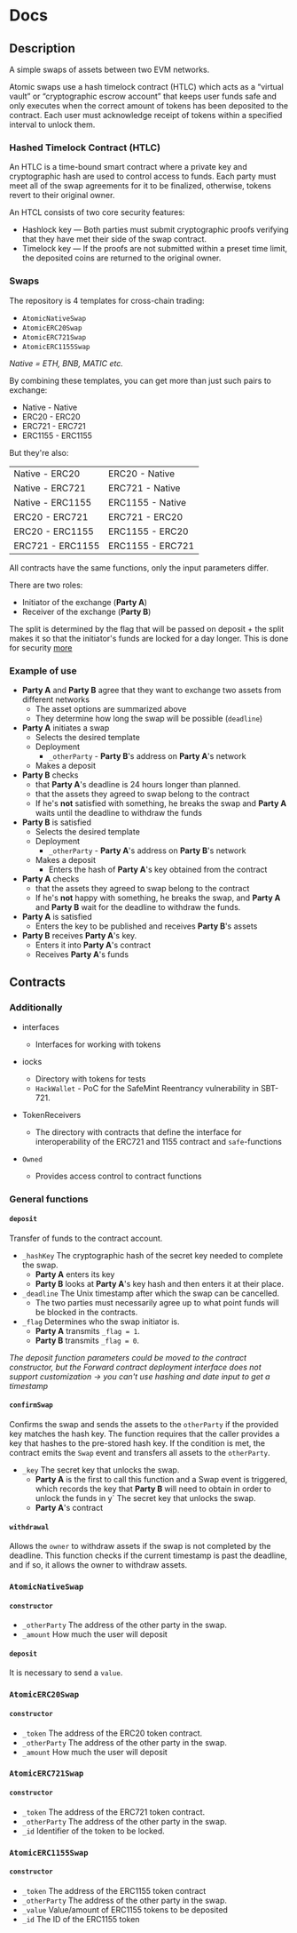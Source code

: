 # Docs

## Description

A simple swaps of assets between two EVM networks.

Atomic swaps use a hash timelock contract (HTLC) which acts as a “virtual vault” or “cryptographic escrow account” that keeps user funds safe and only executes when the correct amount of tokens has been deposited to the contract. Each user must acknowledge receipt of tokens within a specified interval to unlock them.

### Hashed Timelock Contract (HTLC)

An HTLC is a time-bound smart contract where a private key and cryptographic hash are used to control access to funds. Each party must meet all of the swap agreements for it to be finalized, otherwise, tokens revert to their original owner.

An HTCL consists of two core security features:

- Hashlock key — Both parties must submit cryptographic proofs verifying that they have met their side of the swap contract.
- Timelock key — If the proofs are not submitted within a preset time limit, the deposited coins are returned to the original owner.

### Swaps

The repository is 4 templates for cross-chain trading:

- `AtomicNativeSwap`
- `AtomicERC20Swap`
- `AtomicERC721Swap`
- `AtomicERC1155Swap`

_Native = ETH, BNB, MATIC etc._

By combining these templates, you can get more than just such pairs to exchange:

- Native - Native
- ERC20 - ERC20
- ERC721 - ERC721
- ERC1155 - ERC1155

But they're also:

|                  |                  |
| ---------------- | ---------------- |
| Native - ERC20   | ERC20 - Native   |
| Native - ERC721  | ERC721 - Native  |
| Native - ERC1155 | ERC1155 - Native |
| ERC20 - ERC721   | ERC721 - ERC20   |
| ERC20 - ERC1155  | ERC1155 - ERC20  |
| ERC721 - ERC1155 | ERC1155 - ERC721 |

All contracts have the same functions, only the input parameters differ.

There are two roles:

- Initiator of the exchange (**Party A**)
- Receiver of the exchange (**Party B**)

The split is determined by the flag that will be passed on deposit + the split makes it so that the initiator's funds are locked for a day longer. This is done for security [more](https://github.com/moretech-forward/AtomicSwaps/blob/main/contracts/audit/Audit.md#manual-audit)

### Example of use

- **Party A** and **Party B** agree that they want to exchange two assets from different networks
  - The asset options are summarized above
  - They determine how long the swap will be possible (`deadline`)
- **Party A** initiates a swap
  - Selects the desired template
  - Deployment
    - `_otherParty` - **Party B**'s address on **Party A**'s network
  - Makes a deposit
- **Party B** checks
  - that **Party A**'s deadline is 24 hours longer than planned.
  - that the assets they agreed to swap belong to the contract
  - If he's **not** satisfied with something, he breaks the swap and **Party A** waits until the deadline to withdraw the funds
- **Party B** is satisfied
  - Selects the desired template
  - Deployment
    - `_otherParty` - **Party A**'s address on **Party B**'s network
  - Makes a deposit
    - Enters the hash of **Рarty A**'s key obtained from the contract
- **Party A** checks
  - that the assets they agreed to swap belong to the contract
  - If he's **not** happy with something, he breaks the swap, and **Рarty A** and **Рarty B** wait for the deadline to withdraw the funds.
- **Party A** is satisfied
  - Enters the key to be published and receives **Party B**'s assets
- **Party B** receives **Party A**'s key.
  - Enters it into **Party A**'s contract
  - Receives **Party A**'s funds

## Contracts

### Additionally

- interfaces

  - Interfaces for working with tokens

- iocks

  - Directory with tokens for tests
  - `HackWallet` - PoC for the SafeMint Reentrancy vulnerability in SBT-721.

- TokenReceivers

  - The directory with contracts that define the interface for interoperability of the ERC721 and 1155 contract and `safe`-functions

- `Owned`

  - Provides access control to contract functions

### General functions

#### `deposit`

Transfer of funds to the contract account.

- `_hashKey` The cryptographic hash of the secret key needed to complete the swap.
  - **Party A** enters its key
  - **Party B** looks at **Party A**'s key hash and then enters it at their place.
- `_deadline` The Unix timestamp after which the swap can be cancelled.
  - The two parties must necessarily agree up to what point funds will be blocked in the contracts.
- `_flag` Determines who the swap initiator is.
  - **Party A** transmits `_flag = 1`.
  - **Party B** transmits `_flag = 0`.

_The deposit function parameters could be moved to the contract constructor, but the Forward contract deployment interface does not support customization -> you can't use hashing and date input to get a timestamp_

#### `confirmSwap`

Confirms the swap and sends the assets to the `otherParty` if the provided key matches the hash key. The function requires that the caller provides a key that hashes to the pre-stored hash key. If the condition is met, the contract emits the `Swap` event and transfers all assets to the `otherParty`.

- `_key` The secret key that unlocks the swap.
  - **Party A** is the first to call this function and a Swap event is triggered, which records the key that **Party B** will need to obtain in order to unlock the funds in y` The secret key that unlocks the swap.
  - **Party A**'s contract

#### `withdrawal`

Allows the `owner` to withdraw assets if the swap is not completed by the deadline.
This function checks if the current timestamp is past the deadline, and if so, it allows the owner to withdraw assets.

### `AtomicNativeSwap`

#### `constructor`

- `_otherParty` The address of the other party in the swap.
- `_amount` How much the user will deposit

#### `deposit`

It is necessary to send a `value`.

### `AtomicERC20Swap`

#### `constructor`

- `_token` The address of the ERC20 token contract.
- `_otherParty` The address of the other party in the swap.
- `_amount` How much the user will deposit

### `AtomicERC721Swap`

#### `constructor`

- `_token` The address of the ERC721 token contract.
- `_otherParty` The address of the other party in the swap.
- `_id` Identifier of the token to be locked.

### `AtomicERC1155Swap`

#### `constructor`

- `_token` The address of the ERC1155 token contract
- `_otherParty` The address of the other party in the swap.
- `_value` Value/amount of ERC1155 tokens to be deposited
- `_id` The ID of the ERC1155 token
